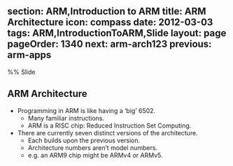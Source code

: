 section: ARM,Introduction to ARM
title: ARM Architecture
icon: compass
date: 2012-03-03
tags: ARM,IntroductionToARM,Slide
layout: page
pageOrder: 1340
next: arm-arch123
previous: arm-apps
----

%% Slide
  
## ARM Architecture

* Programming in ARM is like having a ‘big’ 6502.
  * Many familiar instructions.
  * ARM is a RISC chip: Reduced Instruction Set Computing.
* There are currently seven distinct versions of the architecture.
  * Each builds upon the previous version.
  * Architecture numbers aren’t model numbers.
  * e.g. an ARM9 chip might be ARMv4 or ARMv5.
